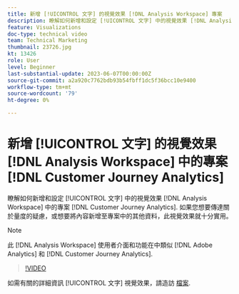 ```yaml
---
title: 新增 [!UICONTROL 文字] 的視覺效果 [!DNL Analysis Workspace] 專案
description: 瞭解如何新增和設定 [!UICONTROL 文字] 中的視覺效果 [!DNL Analysis Workspace] 中的專案 [!DNL Customer Journey Analytics].
feature: Visualizations
doc-type: technical video
team: Technical Marketing
thumbnail: 23726.jpg
kt: 13426
role: User
level: Beginner
last-substantial-update: 2023-06-07T00:00:00Z
source-git-commit: a2a920c7762bdb93b54fbff1dc5f36bcc10e9400
workflow-type: tm+mt
source-wordcount: '79'
ht-degree: 0%

---
```


# 新增 [!UICONTROL 文字] 的視覺效果 [!DNL Analysis Workspace] 中的專案 [!DNL Customer Journey Analytics]

瞭解如何新增和設定 [!UICONTROL 文字] 中的視覺效果 [!DNL Analysis Workspace] 中的專案 [!DNL Customer Journey Analytics]. 如果您想要傳達關於量度的疑慮，或想要將內容新增至專案中的其他資料，此視覺效果就十分實用。

>[!NOTE]
>
>此 [!DNL Analysis Workspace] 使用者介面和功能在中類似 [!DNL Adobe Analytics] 和 [!DNL Customer Journey Analytics].

>[!VIDEO](https://video.tv.adobe.com/v/23726/?quality=12&learn=on)

如需有關的詳細資訊 [!UICONTROL 文字] 視覺效果，請造訪 [檔案](https://experienceleague.adobe.com/docs/analytics-platform/using/cja-workspace/visualizations/text.html).
